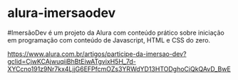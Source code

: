 # alura-imersaodev

#ImersãoDev é um projeto da Alura com conteúdo prático sobre iniciação em programação com conteúdo de Javascript, HTML e CSS do zero.

https://www.alura.com.br/artigos/participe-da-imersao-dev?gclid=CjwKCAjwuqiiBhBtEiwATgvixH5H_7d-XYCcno191z9Nr7kx4LjjG6EFPfcmOZs3YRWdYD13HTODghoCiQkQAvD_BwE
